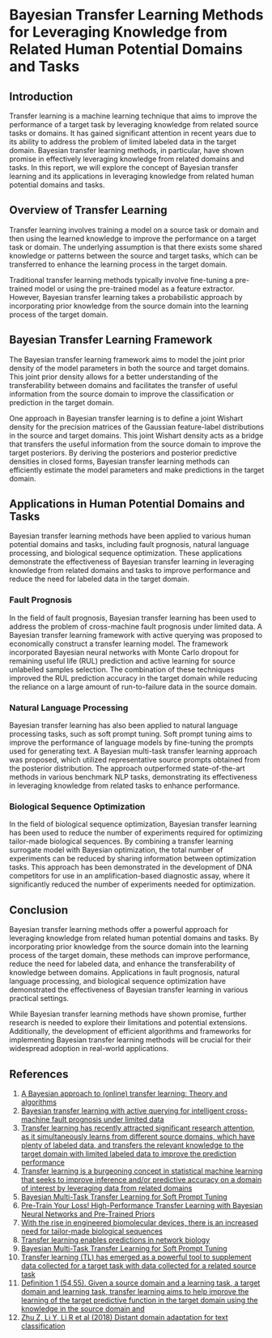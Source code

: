 # Bayesian Transfer Learning Methods for Leveraging Knowledge from Related Human Potential Domains and Tasks

## Introduction

Transfer learning is a machine learning technique that aims to improve the performance of a target task by leveraging knowledge from related source tasks or domains. It has gained significant attention in recent years due to its ability to address the problem of limited labeled data in the target domain. Bayesian transfer learning methods, in particular, have shown promise in effectively leveraging knowledge from related domains and tasks. In this report, we will explore the concept of Bayesian transfer learning and its applications in leveraging knowledge from related human potential domains and tasks.

## Overview of Transfer Learning

Transfer learning involves training a model on a source task or domain and then using the learned knowledge to improve the performance on a target task or domain. The underlying assumption is that there exists some shared knowledge or patterns between the source and target tasks, which can be transferred to enhance the learning process in the target domain.

Traditional transfer learning methods typically involve fine-tuning a pre-trained model or using the pre-trained model as a feature extractor. However, Bayesian transfer learning takes a probabilistic approach by incorporating prior knowledge from the source domain into the learning process of the target domain.

## Bayesian Transfer Learning Framework

The Bayesian transfer learning framework aims to model the joint prior density of the model parameters in both the source and target domains. This joint prior density allows for a better understanding of the transferability between domains and facilitates the transfer of useful information from the source domain to improve the classification or prediction in the target domain.

One approach in Bayesian transfer learning is to define a joint Wishart density for the precision matrices of the Gaussian feature-label distributions in the source and target domains. This joint Wishart density acts as a bridge that transfers the useful information from the source domain to improve the target posteriors. By deriving the posteriors and posterior predictive densities in closed forms, Bayesian transfer learning methods can efficiently estimate the model parameters and make predictions in the target domain.

## Applications in Human Potential Domains and Tasks

Bayesian transfer learning methods have been applied to various human potential domains and tasks, including fault prognosis, natural language processing, and biological sequence optimization. These applications demonstrate the effectiveness of Bayesian transfer learning in leveraging knowledge from related domains and tasks to improve performance and reduce the need for labeled data in the target domain.

### Fault Prognosis

In the field of fault prognosis, Bayesian transfer learning has been used to address the problem of cross-machine fault prognosis under limited data. A Bayesian transfer learning framework with active querying was proposed to economically construct a transfer learning model. The framework incorporated Bayesian neural networks with Monte Carlo dropout for remaining useful life (RUL) prediction and active learning for source unlabelled samples selection. The combination of these techniques improved the RUL prediction accuracy in the target domain while reducing the reliance on a large amount of run-to-failure data in the source domain.

### Natural Language Processing

Bayesian transfer learning has also been applied to natural language processing tasks, such as soft prompt tuning. Soft prompt tuning aims to improve the performance of language models by fine-tuning the prompts used for generating text. A Bayesian multi-task transfer learning approach was proposed, which utilized representative source prompts obtained from the posterior distribution. The approach outperformed state-of-the-art methods in various benchmark NLP tasks, demonstrating its effectiveness in leveraging knowledge from related tasks to enhance performance.

### Biological Sequence Optimization

In the field of biological sequence optimization, Bayesian transfer learning has been used to reduce the number of experiments required for optimizing tailor-made biological sequences. By combining a transfer learning surrogate model with Bayesian optimization, the total number of experiments can be reduced by sharing information between optimization tasks. This approach has been demonstrated in the development of DNA competitors for use in an amplification-based diagnostic assay, where it significantly reduced the number of experiments needed for optimization.

## Conclusion

Bayesian transfer learning methods offer a powerful approach for leveraging knowledge from related human potential domains and tasks. By incorporating prior knowledge from the source domain into the learning process of the target domain, these methods can improve performance, reduce the need for labeled data, and enhance the transferability of knowledge between domains. Applications in fault prognosis, natural language processing, and biological sequence optimization have demonstrated the effectiveness of Bayesian transfer learning in various practical settings.

While Bayesian transfer learning methods have shown promise, further research is needed to explore their limitations and potential extensions. Additionally, the development of efficient algorithms and frameworks for implementing Bayesian transfer learning methods will be crucial for their widespread adoption in real-world applications.

## References

1. [A Bayesian approach to (online) transfer learning: Theory and algorithms](https://www.sciencedirect.com/science/article/pii/S0004370223001376)
2. [Bayesian transfer learning with active querying for intelligent cross-machine fault prognosis under limited data](https://www.sciencedirect.com/science/article/pii/S0888327022007166)
3. [Transfer learning has recently attracted significant research attention, as it simultaneously learns from different source domains, which have plenty of labeled data, and transfers the relevant knowledge to the target domain with limited labeled data to improve the prediction performance](https://arxiv.org/abs/1801.00857)
4. [Transfer learning is a burgeoning concept in statistical machine learning that seeks to improve inference and/or predictive accuracy on a domain of interest by leveraging data from related domains](https://arxiv.org/html/2312.13484v1)
5. [Bayesian Multi-Task Transfer Learning for Soft Prompt Tuning](https://paperswithcode.com/paper/bayesian-multi-task-transfer-learning-for)
6. [Pre-Train Your Loss! High-Performance Transfer Learning with Bayesian Neural Networks and Pre-Trained Priors](https://github.com/hsouri/BayesianTransferLearning)
7. [With the rise in engineered biomolecular devices, there is an increased need for tailor-made biological sequences](https://arxiv.org/abs/2402.17704)
8. [Transfer learning enables predictions in network biology](https://www.nature.com/articles/s41586-023-06139-9)
9. [Bayesian Multi-Task Transfer Learning for Soft Prompt Tuning](https://aclanthology.org/2023.findings-emnlp.329/)
10. [Transfer learning (TL) has emerged as a powerful tool to supplement data collected for a target task with data collected for a related source task](https://arxiv.org/pdf/2403.17321)
11. [Definition 1 (54,55). Given a source domain and a learning task, a target domain and learning task, transfer learning aims to help improve the learning of the target predictive function in the target domain using the knowledge in the source domain and](https://www.nature.com/articles/s41467-024-45566-8)
12. [Zhu Z, Li Y, Li R et al (2018) Distant domain adaptation for text classification](https://link.springer.com/article/10.1007/s10489-023-05232-w)